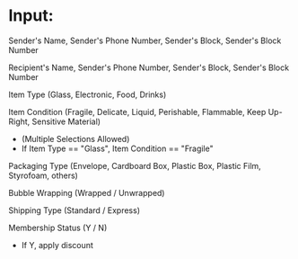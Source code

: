# Input:
Sender's Name, Sender's Phone Number, Sender's Block, Sender's Block Number


Recipient's Name, Sender's Phone Number, Sender's Block, Sender's Block Number

Item Type (Glass, Electronic, Food, Drinks)

Item Condition (Fragile, Delicate, Liquid, Perishable, Flammable, Keep Up-Right, Sensitive Material)
 - (Multiple Selections Allowed)
 - If Item Type == "Glass", Item Condition == "Fragile"

Packaging Type (Envelope, Cardboard Box, Plastic Box, Plastic Film, Styrofoam, others)

Bubble Wrapping (Wrapped / Unwrapped)

Shipping Type (Standard / Express)

Membership Status (Y / N)
 - If Y, apply discount